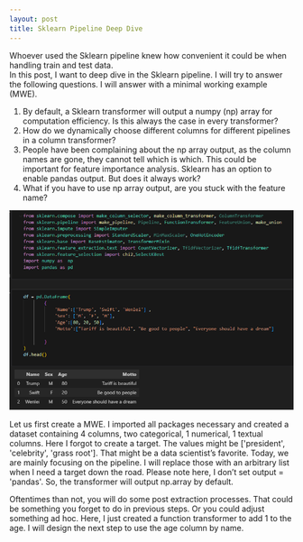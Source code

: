 ```yaml
---
layout: post
title: Sklearn Pipeline Deep Dive
---
```


Whoever used the Sklearn pipeline knew how convenient it could be when handling train and test data.  
In this post, I want to deep dive in the Sklearn pipeline.  I will try to answer the following questions. I will answer with a minimal working example (MWE).  
1. By default, a Sklearn transformer will output a numpy (np) array for computation efficiency. Is this always the case in every transformer?  
2. How do we dynamically choose different columns for different pipelines in a column transformer?  
3. People have been complaining about the np array output, as the column names are gone, they cannot tell which is which. This could be important for feature importance analysis.  Sklearn has an option to enable pandas output.  But does it always work?  
4. What if you have to use np array output, are you stuck with the feature name?

<img src="/images/blog67/1data.png"> 

Let us first create a MWE.  I imported all packages necessary and created a dataset containing 4 columns, two categorical, 1 numerical, 1 textual columns.  Here I forgot to create a target. The values might be ['president', 'celebrity', 'grass root'].  That might be a data scientist’s favorite.  Today, we are mainly focusing on the pipeline. I will replace those with an arbitrary list when I need a target down the road.  Please note here, I don’t set output = 'pandas'.  So, the transformer will output np.array by default.
 
Oftentimes than not, you will do some post extraction processes.  That could be something you forget to do in previous steps. Or you could adjust something ad hoc.  Here, I just created a function transformer to add 1 to the age.  I will design the next step to use the age column by name. 
